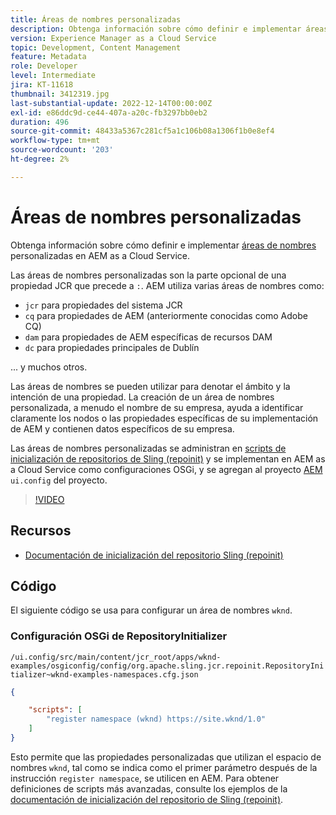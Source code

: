 ```yaml
---
title: Áreas de nombres personalizadas
description: Obtenga información sobre cómo definir e implementar áreas de nombres personalizadas en AEM as a Cloud Service.
version: Experience Manager as a Cloud Service
topic: Development, Content Management
feature: Metadata
role: Developer
level: Intermediate
jira: KT-11618
thumbnail: 3412319.jpg
last-substantial-update: 2022-12-14T00:00:00Z
exl-id: e86ddc9d-ce44-407a-a20c-fb3297bb0eb2
duration: 496
source-git-commit: 48433a5367c281cf5a1c106b08a1306f1b0e8ef4
workflow-type: tm+mt
source-wordcount: '203'
ht-degree: 2%

---
```


# Áreas de nombres personalizadas

Obtenga información sobre cómo definir e implementar [áreas de nombres](https://developer.adobe.com/experience-manager/reference-materials/spec/jcr/1.0/4.5_Namespaces.html?lang=es) personalizadas en AEM as a Cloud Service.

Las áreas de nombres personalizadas son la parte opcional de una propiedad JCR que precede a `:`. AEM utiliza varias áreas de nombres como:

+ `jcr` para propiedades del sistema JCR
+ `cq` para propiedades de AEM (anteriormente conocidas como Adobe CQ)
+ `dam` para propiedades de AEM específicas de recursos DAM
+ `dc` para propiedades principales de Dublín

... y muchos otros.

Las áreas de nombres se pueden utilizar para denotar el ámbito y la intención de una propiedad. La creación de un área de nombres personalizada, a menudo el nombre de su empresa, ayuda a identificar claramente los nodos o las propiedades específicas de su implementación de AEM y contienen datos específicos de su empresa.

Las áreas de nombres personalizadas se administran en [scripts de inicialización de repositorios de Sling (repoinit)](https://sling.apache.org/documentation/bundles/repository-initialization.html) y se implementan en AEM as a Cloud Service como configuraciones OSGi, y se agregan al proyecto [AEM](https://experienceleague.adobe.com/docs/experience-manager-core-components/using/developing/archetype/overview.html?lang=es) `ui.config` del proyecto.

>[!VIDEO](https://video.tv.adobe.com/v/3412319?quality=12&learn=on)

## Recursos

+ [Documentación de inicialización del repositorio Sling (repoinit)](https://sling.apache.org/documentation/bundles/repository-initialization.html#repoinit-parser-test-scenarios)

## Código

El siguiente código se usa para configurar un área de nombres `wknd`.

### Configuración OSGi de RepositoryInitializer

`/ui.config/src/main/content/jcr_root/apps/wknd-examples/osgiconfig/config/org.apache.sling.jcr.repoinit.RepositoryInitializer~wknd-examples-namespaces.cfg.json`

```json
{

    "scripts": [
        "register namespace (wknd) https://site.wknd/1.0"
    ]
}
```

Esto permite que las propiedades personalizadas que utilizan el espacio de nombres `wknd`, tal como se indica como el primer parámetro después de la instrucción `register namespace`, se utilicen en AEM. Para obtener definiciones de scripts más avanzadas, consulte los ejemplos de la [documentación de inicialización del repositorio de Sling (repoinit)](https://sling.apache.org/documentation/bundles/repository-initialization.html#repoinit-parser-test-scenarios).
